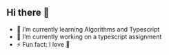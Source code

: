 ## Hi there 👋

- 🌱 I’m currently learning Algorithms and Typescript
- 🔭 I’m currently working on a typescript assignment
- ⚡ Fun fact: I love 🏀
<!--
**johnbernardo2/johnbernardo2** is a ✨ _special_ ✨ repository because its `README.md` (this file) appears on your GitHub profile.

Here are some ideas to get you started:

- 🔭 I’m currently working on ...
- 🌱 I’m currently learning ...
- 👯 I’m looking to collaborate on ...
- 🤔 I’m looking for help with ...
- 💬 Ask me about ...
- 📫 How to reach me: ...
- 😄 Pronouns: ...
- ⚡ Fun fact: ...
-->
